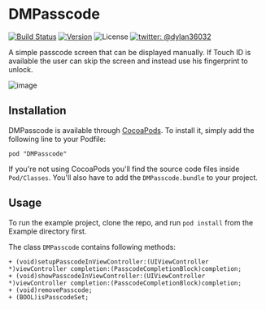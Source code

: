 # DMPasscode

[![Build Status](https://img.shields.io/travis/D-32/DMPasscode/master.svg?style=flat)](https://travis-ci.org/D-32/DMPasscode)
[![Version](https://img.shields.io/cocoapods/v/DMPasscode.svg?style=flat)](http://cocoadocs.org/docsets/DMPasscode)
![License](https://img.shields.io/cocoapods/l/DMPasscode.svg?style=flat)
[![twitter: @dylan36032](http://img.shields.io/badge/twitter-%40dylan36032-blue.svg?style=flat)](https://twitter.com/dylan36032)

A simple passcode screen that can be displayed manually. If Touch ID is available the user can skip the screen and instead use his fingerprint to unlock.

![image](http://46.105.26.1/uploads/passcode.png)

## Installation

DMPasscode is available through [CocoaPods](http://cocoapods.org). To install
it, simply add the following line to your Podfile:

    pod "DMPasscode"
If you're not using CocoaPods you'll find the source code files inside `Pod/Classes`. You'll also have to add the `DMPasscode.bundle` to your project.

## Usage

To run the example project, clone the repo, and run `pod install` from the Example directory first.

The class `DMPasscode` contains following methods:
	
	+ (void)setupPasscodeInViewController:(UIViewController *)viewController completion:(PasscodeCompletionBlock)completion;
	+ (void)showPasscodeInViewController:(UIViewController *)viewController completion:(PasscodeCompletionBlock)completion;
	+ (void)removePasscode;
	+ (BOOL)isPasscodeSet;
 